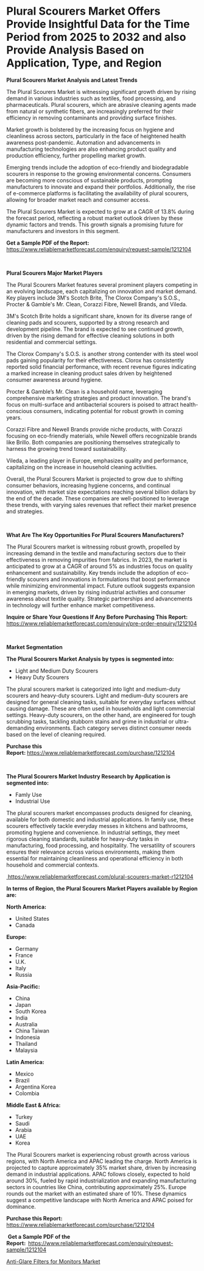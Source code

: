 <p><h1>Plural Scourers Market Offers Provide Insightful Data for the Time Period from 2025 to 2032 and also Provide Analysis Based on Application, Type, and Region</h1></p><p><strong>Plural Scourers Market Analysis and Latest Trends</strong></p>
<p><p>The Plural Scourers Market is witnessing significant growth driven by rising demand in various industries such as textiles, food processing, and pharmaceuticals. Plural scourers, which are abrasive cleaning agents made from natural or synthetic fibers, are increasingly preferred for their efficiency in removing contaminants and providing surface finishes.</p><p>Market growth is bolstered by the increasing focus on hygiene and cleanliness across sectors, particularly in the face of heightened health awareness post-pandemic. Automation and advancements in manufacturing technologies are also enhancing product quality and production efficiency, further propelling market growth.</p><p>Emerging trends include the adoption of eco-friendly and biodegradable scourers in response to the growing environmental concerns. Consumers are becoming more conscious of sustainable products, prompting manufacturers to innovate and expand their portfolios. Additionally, the rise of e-commerce platforms is facilitating the availability of plural scourers, allowing for broader market reach and consumer access.</p><p>The Plural Scourers Market is expected to grow at a CAGR of 13.8% during the forecast period, reflecting a robust market outlook driven by these dynamic factors and trends. This growth signals a promising future for manufacturers and investors in this segment.</p></p>
<p><strong>Get a Sample PDF of the Report:&nbsp;</strong> <a href="https://www.reliablemarketforecast.com/enquiry/request-sample/1212104?utm_campaign=2781&utm_medium=2&utm_source=Github&utm_content=ia&utm_term=24032025&utm_id=plural-scourers">https://www.reliablemarketforecast.com/enquiry/request-sample/1212104</a></p>
<p>&nbsp;</p>
<p><strong>Plural Scourers Major Market Players</strong></p>
<p><p>The Plural Scourers Market features several prominent players competing in an evolving landscape, each capitalizing on innovation and market demand. Key players include 3M's Scotch Brite, The Clorox Company's S.O.S., Procter & Gamble's Mr. Clean, Corazzi Fibre, Newell Brands, and Vileda.</p><p>3M's Scotch Brite holds a significant share, known for its diverse range of cleaning pads and scourers, supported by a strong research and development pipeline. The brand is expected to see continued growth, driven by the rising demand for effective cleaning solutions in both residential and commercial settings.</p><p>The Clorox Company's S.O.S. is another strong contender with its steel wool pads gaining popularity for their effectiveness. Clorox has consistently reported solid financial performance, with recent revenue figures indicating a marked increase in cleaning product sales driven by heightened consumer awareness around hygiene.</p><p>Procter & Gamble’s Mr. Clean is a household name, leveraging comprehensive marketing strategies and product innovation. The brand's focus on multi-surface and antibacterial scourers is poised to attract health-conscious consumers, indicating potential for robust growth in coming years.</p><p>Corazzi Fibre and Newell Brands provide niche products, with Corazzi focusing on eco-friendly materials, while Newell offers recognizable brands like Brillo. Both companies are positioning themselves strategically to harness the growing trend toward sustainability.</p><p>Vileda, a leading player in Europe, emphasizes quality and performance, capitalizing on the increase in household cleaning activities. </p><p>Overall, the Plural Scourers Market is projected to grow due to shifting consumer behaviors, increasing hygiene concerns, and continual innovation, with market size expectations reaching several billion dollars by the end of the decade. These companies are well-positioned to leverage these trends, with varying sales revenues that reflect their market presence and strategies.</p></p>
<p>&nbsp;</p>
<p><strong>What Are The Key Opportunities For Plural Scourers Manufacturers?</strong></p>
<p><p>The Plural Scourers market is witnessing robust growth, propelled by increasing demand in the textile and manufacturing sectors due to their effectiveness in removing impurities from fabrics. In 2023, the market is anticipated to grow at a CAGR of around 5% as industries focus on quality enhancement and sustainability. Key trends include the adoption of eco-friendly scourers and innovations in formulations that boost performance while minimizing environmental impact. Future outlook suggests expansion in emerging markets, driven by rising industrial activities and consumer awareness about textile quality. Strategic partnerships and advancements in technology will further enhance market competitiveness.</p></p>
<p><strong>Inquire or Share Your Questions If Any Before Purchasing This Report:</strong> <a href="https://www.reliablemarketforecast.com/enquiry/pre-order-enquiry/1212104?utm_campaign=2781&utm_medium=2&utm_source=Github&utm_content=ia&utm_term=24032025&utm_id=plural-scourers">https://www.reliablemarketforecast.com/enquiry/pre-order-enquiry/1212104</a></p>
<p>&nbsp;</p>
<p><strong>Market Segmentation</strong></p>
<p><strong>The Plural Scourers Market Analysis by types is segmented into:</strong></p>
<p><ul><li>Light and Medium Duty Scourers</li><li>Heavy Duty Scourers</li></ul></p>
<p><p>The plural scourers market is categorized into light and medium-duty scourers and heavy-duty scourers. Light and medium-duty scourers are designed for general cleaning tasks, suitable for everyday surfaces without causing damage. These are often used in households and light commercial settings. Heavy-duty scourers, on the other hand, are engineered for tough scrubbing tasks, tackling stubborn stains and grime in industrial or ultra-demanding environments. Each category serves distinct consumer needs based on the level of cleaning required.</p></p>
<p><strong>Purchase this Report:&nbsp;</strong><a href="https://www.reliablemarketforecast.com/purchase/1212104?utm_campaign=2781&utm_medium=2&utm_source=Github&utm_content=ia&utm_term=24032025&utm_id=plural-scourers">https://www.reliablemarketforecast.com/purchase/1212104</a></p>
<p>&nbsp;</p>
<p><strong>The Plural Scourers Market Industry Research by Application is segmented into:</strong></p>
<p><ul><li>Famly Use</li><li>Industrial Use</li></ul></p>
<p><p>The plural scourers market encompasses products designed for cleaning, available for both domestic and industrial applications. In family use, these scourers effectively tackle everyday messes in kitchens and bathrooms, promoting hygiene and convenience. In industrial settings, they meet rigorous cleaning standards, suitable for heavy-duty tasks in manufacturing, food processing, and hospitality. The versatility of scourers ensures their relevance across various environments, making them essential for maintaining cleanliness and operational efficiency in both household and commercial contexts.</p></p>
<p><a href="https://www.reliablemarketforecast.com/plural-scourers-market-r1212104?utm_campaign=2781&utm_medium=2&utm_source=Github&utm_content=ia&utm_term=24032025&utm_id=plural-scourers">&nbsp;https://www.reliablemarketforecast.com/plural-scourers-market-r1212104</a></p>
<p><strong>In terms of Region, the Plural Scourers Market Players available by Region are:</strong></p>
<p>
    <p> <strong> North America: </strong>
        <ul>
            <li>United States</li>
            <li>Canada</li>
        </ul>
        </p> 
    <p> <strong> Europe: </strong>
        <ul>
            <li>Germany</li>
            <li>France</li>
            <li>U.K.</li>
            <li>Italy</li>
            <li>Russia</li>
        </ul>
        </p> 
    <p> <strong> Asia-Pacific: </strong>
        <ul>
            <li>China</li>
            <li>Japan</li>
            <li>South Korea</li>
            <li>India</li>
            <li>Australia</li>
            <li>China Taiwan</li>
            <li>Indonesia</li>
            <li>Thailand</li>
            <li>Malaysia</li>
        </ul>
        </p> 
    <p> <strong> Latin America: </strong>
        <ul>
            <li>Mexico</li>
            <li>Brazil</li>
            <li>Argentina Korea</li>
            <li>Colombia</li>
        </ul>
        </p> 
    <p> <strong> Middle East & Africa: </strong>
        <ul>
            <li>Turkey</li>
            <li>Saudi</li>
            <li>Arabia</li>
            <li>UAE</li>
            <li>Korea</li>
        </ul>
    </p>
    </p>
<p><p>The Plural Scourers market is experiencing robust growth across various regions, with North America and APAC leading the charge. North America is projected to capture approximately 35% market share, driven by increasing demand in industrial applications. APAC follows closely, expected to hold around 30%, fueled by rapid industrialization and expanding manufacturing sectors in countries like China, contributing approximately 25%. Europe rounds out the market with an estimated share of 10%. These dynamics suggest a competitive landscape with North America and APAC poised for dominance.</p></p>
<p><strong>Purchase this Report: </strong><a href="https://www.reliablemarketforecast.com/purchase/1212104?utm_campaign=2781&utm_medium=2&utm_source=Github&utm_content=ia&utm_term=24032025&utm_id=plural-scourers">https://www.reliablemarketforecast.com/purchase/1212104</a></p>
<p>&nbsp;<strong>Get a Sample PDF of the Report:&nbsp;&nbsp;</strong><a href="https://www.reliablemarketforecast.com/enquiry/request-sample/1212104?utm_campaign=2781&utm_medium=2&utm_source=Github&utm_content=ia&utm_term=24032025&utm_id=plural-scourers">https://www.reliablemarketforecast.com/enquiry/request-sample/1212104</a></p>
<p><strong></strong></p>
<p><p><a href="https://github.com/tanckfelli84/Market-Research-Report-List-1/blob/main/anti-glare-filters-for-monitors-market.md?utm_campaign=2781&utm_medium=2&utm_source=Github&utm_content=ia&utm_term=24032025&utm_id=plural-scourers">Anti-Glare Filters for Monitors Market</a></p></p>